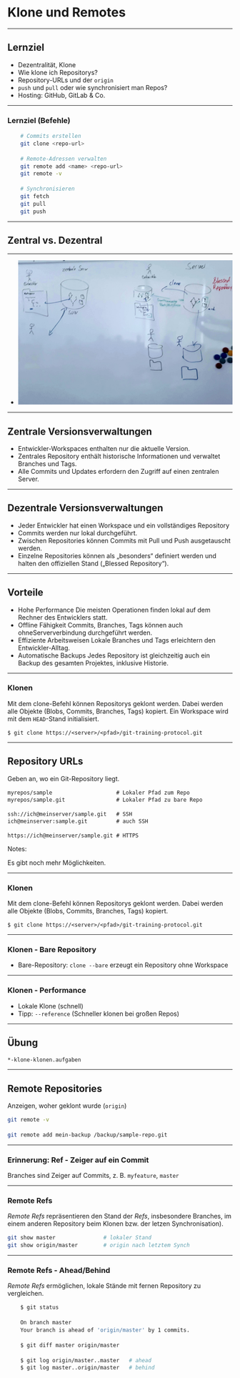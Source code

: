 # Klone und Remotes


---


## Lernziel


 * Dezentralität, Klone
 * Wie klone ich Repositorys?
 * Repository-URLs und der `origin`
 * `push` und `pull` oder wie synchronisiert man Repos?
 * Hosting: GitHub, GitLab & Co.


---

### Lernziel (Befehle)

```bash
    # Commits erstellen
    git clone <repo-url>

    # Remote-Adressen verwalten
    git remote add <name> <repo-url>
    git remote -v

    # Synchronisieren
    git fetch
    git pull
    git push
```


---

## Zentral vs. Dezentral


---


 * ![Zentral vs. dezentral](zentral-dezentral.jpg)


---

## Zentrale Versionsverwaltungen

 * Entwickler-Workspaces enthalten nur die aktuelle Version.
 * Zentrales Repository enthält historische Informationen und verwaltet
Branches und Tags.
 * Alle Commits und Updates erfordern den Zugriff auf einen zentralen Server.


---

## Dezentrale Versionsverwaltungen

 * Jeder Entwickler hat einen Workspace und ein vollständiges Repository
 * Commits werden nur lokal durchgeführt.
 * Zwischen Repositories können Commits mit Pull und Push ausgetauscht
werden.
 * Einzelne Repositories können als „besonders“ definiert werden und
halten den offiziellen Stand („Blessed Repository“).


---

## Vorteile

 * Hohe Performance
  Die meisten Operationen finden lokal auf dem Rechner des Entwicklers statt.
 * Offline Fähigkeit
   Commits, Branches, Tags können auch ohneSerververbindung durchgeführt werden.
 * Effiziente Arbeitsweisen
   Lokale Branches und Tags erleichtern den Entwickler-Alltag.
 * Automatische Backups
   Jedes Repository ist gleichzeitig auch ein Backup des gesamten Projektes, inklusive Historie.

---

### Klonen

Mit dem clone-Befehl können Repositorys geklont werden.
Dabei werden alle Objekte (Blobs, Commits, Branches, Tags) kopiert.
Ein Workspace wird mit dem `HEAD`-Stand initialisiert.

```
$ git clone https://<server>/<pfad>/git-training-protocol.git
```


---

## Repository URLs

Geben an, wo ein Git-Repository liegt.

```
myrepos/sample                    # Lokaler Pfad zum Repo
myrepos/sample.git                # Lokaler Pfad zu bare Repo

ssh://ich@meinserver/sample.git   # SSH
ich@meinserver:sample.git         # auch SSH

https://ich@meinserver/sample.git # HTTPS
```


Notes:

Es gibt noch mehr Möglichkeiten.



---


### Klonen

Mit dem clone-Befehl können Repositorys geklont werden. Dabei werden alle
Objekte (Blobs, Commits, Branches, Tags) kopiert.

```
$ git clone https://<server>/<pfad>/git-training-protocol.git
```

---

### Klonen - Bare Repository

 * Bare-Repository: `clone --bare` erzeugt ein Repository ohne Workspace

---


### Klonen - Performance

 * Lokale Klone (schnell)
 * Tipp: `--reference` (Schneller klonen bei großen Repos)


---


## Übung

    *-klone-klonen.aufgaben

---

## Remote Repositories

Anzeigen, woher geklont wurde (`origin`)

```bash
git remote -v

git remote add mein-backup /backup/sample-repo.git
```


---

### Erinnerung: Ref - Zeiger auf ein Commit

Branches sind Zeiger auf Commits, z. B. `myfeature`, `master`


---

### Remote Refs

*Remote Refs* repräsentieren den Stand der *Refs*, insbesondere Branches,
im einem anderen Repository beim Klonen bzw. der letzen Synchronisation).

```bash
git show master               # lokaler Stand
git show origin/master        # origin nach letztem Synch
```


---

### Remote Refs - Ahead/Behind

*Remote Refs* ermöglichen, lokale Stände mit fernen Repository zu vergleichen.

```bash
    $ git status

    On branch master
    Your branch is ahead of 'origin/master' by 1 commits.

    $ git diff master origin/master

    $ git log origin/master..master   # ahead
    $ git log master..origin/master   # behind
```

